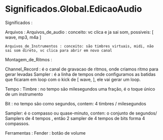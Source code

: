 # Significados.Global.EdicaoAudio

Significados :

  Arquivos :
    Arquivos_de_audio :  conceito: vc clica e ja sai som, possiveis: [ wave, mp3, m4a ]

    Arquivos_de_Instrumentos : conceito: são timbres virtuais, midi, não sai som direto, vc clica para abrir em novo canal


  Montagem_de_Ritmos :

  Channel_Record : é o canal de gravacao de ritmos, onde criamos ritmo para gerar levadas
  Sampler : é a linha de tempos onde configuramos as batidas que ficaram em loop com o kick de [ wave, ], ele vai gerar um loop.

 Tempo :
  Timbre : no tempo são milesegundos uma fração, é o toque único de um instrumento

  Bit : no tempo são como segundos, contem: 4 timbres / milesegundos

  Sampler: é o compasso ou quase-minuto, conten: o conjunto de segundos/ Samplers de 4 tempos , então 2 sampler de 4 tempos de bits forma 4 compassos.

Ferramentas :
  Fender : botão de volume


